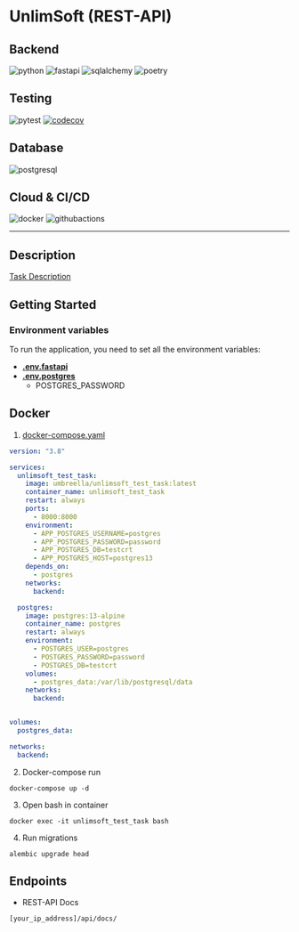 # UnlimSoft (REST-API)

## Backend

![python](https://img.shields.io/badge/python-3776AB?logo=python&logoColor=white&style=for-the-badge&)
![fastapi](https://img.shields.io/badge/fastapi-009688?logo=fastapi&logoColor=white&style=for-the-badge&)
![sqlalchemy](https://img.shields.io/badge/sqlalchemy_+_alembic-d71f00?logo=sqlite&logoColor=white&style=for-the-badge&)
![poetry](https://img.shields.io/badge/poetry-60A5FA?logo=poetry&logoColor=white&style=for-the-badge&)

## Testing

![pytest](https://img.shields.io/badge/pytest-0A9EDC?style=for-the-badge&logo=pytest&logoColor=white)
[![codecov](https://img.shields.io/codecov/c/github/Umbreella/UnlimSoft_test_task?&style=for-the-badge&logo=codecov)](https://codecov.io/gh/Umbreella/UnlimSoft_test_task)

## Database

![postgresql](https://img.shields.io/badge/postgresql-4169E1?logo=postgresql&logoColor=white&style=for-the-badge&)

## Cloud & CI/CD

![docker](https://img.shields.io/badge/docker-2496ED?logo=docker&logoColor=white&style=for-the-badge&)
![githubactions](https://img.shields.io/badge/githubactions-2088FF?logo=githubactions&logoColor=white&style=for-the-badge&)

---

## Description

[Task Description](TaskDescription.md)

## Getting Started

### Environment variables

To run the application, you need to set all the environment variables:

* **[.env.fastapi](.env)**
* **[.env.postgres](https://github.com/docker-library/docs/blob/master/postgres/README.md#environment-variables)**
    * POSTGRES_PASSWORD

## Docker

1. [docker-compose.yaml](docker-compose.yml)

```yaml
version: "3.8"

services:
  unlimsoft_test_task:
    image: umbreella/unlimsoft_test_task:latest
    container_name: unlimsoft_test_task
    restart: always
    ports:
      - 8000:8000
    environment:
      - APP_POSTGRES_USERNAME=postgres
      - APP_POSTGRES_PASSWORD=password
      - APP_POSTGRES_DB=testcrt
      - APP_POSTGRES_HOST=postgres13
    depends_on:
      - postgres
    networks:
      backend:

  postgres:
    image: postgres:13-alpine
    container_name: postgres
    restart: always
    environment:
      - POSTGRES_USER=postgres
      - POSTGRES_PASSWORD=password
      - POSTGRES_DB=testcrt
    volumes:
      - postgres_data:/var/lib/postgresql/data
    networks:
      backend:


volumes:
  postgres_data:

networks:
  backend:
```

2. Docker-compose run

```commandline
docker-compose up -d
```

3. Open bash in container

```commandline
docker exec -it unlimsoft_test_task bash
```

4. Run migrations

```commandline
alembic upgrade head
```

## Endpoints

* REST-API Docs

```
[your_ip_address]/api/docs/
```

